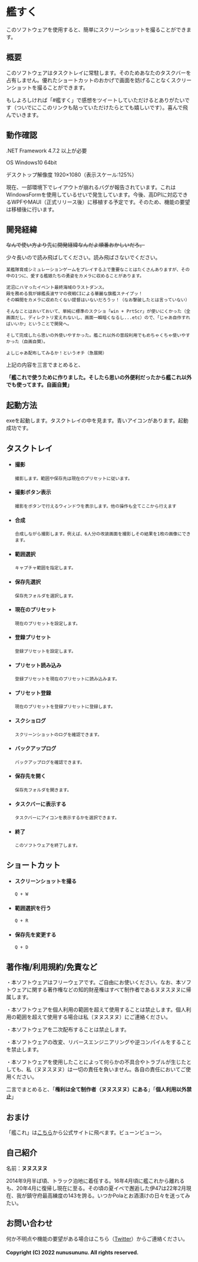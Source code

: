 # 艦すく

このソフトウェアを使用すると、簡単にスクリーンショットを撮ることができます。



## 概要

このソフトウェアはタスクトレイに常駐します。そのためあなたのタスクバーを占有しません。優れたショートカットのおかげで画面を妨げることなくスクリーンショットを撮ることができます。

もしよろしければ「#艦すく」で感想をツイートしていただけるとありがたいです（ついでにここのリンクも貼っていただけたらとても嬉しいです）。喜んで飛んでいきます。




## 動作確認
.NET Framework 4.7.2 以上が必要

OS Windows10 64bit

デスクトップ解像度 1920×1080（表示スケール:125%）



現在、一部環境下でレイアウトが崩れるバグが報告されています。これはWindowsFormを使用しているせいで発生しています。今後、高DPIに対応できるWPFやMAUI（正式リリース後）に移植する予定です。そのため、機能の要望は移植後に行います。



## 開発経緯

~~なんで使い方より先に開発経緯なんだよ順番おかしいだろ。~~

少々長いので読み飛ばしてください。読み飛ばさないでください。

```
某艦隊育成シミュレーションゲームをプレイする上で重要なことはたくさんありますが、その中の1つに、愛する艦娘たちの勇姿をカメラに収めることがあります。

泥沼にハマったイベント最終海域のラストダンス。
殿を務める我が嫁艦長波サマの夜戦CIによる華麗な旗艦スナイプッ！
その瞬間をカメラに収めたくない提督はいないだろうッ！（なお撃破したとは言っていない）

そんなことはおいておいて、単純に標準のスクショ「win + PrtScr」が使いにくかった（全画面だし、ディレクトリ変えれないし、画面一瞬暗くなるし...etc）ので、「じゃあ自作すればいいか」ということで開発へ。

そして完成したら思いの外使いやすかった。艦これ以外の普段利用でもめちゃくちゃ使いやすかった（自画自賛）。

よしじゃあ配布してみるか！というオチ（急展開）
```

上記の内容を三言でまとめると、

**「艦これで使うために作りました。そしたら思いの外便利だったから艦これ以外でも使ってます。自画自賛」**





## 起動方法

exeを起動します。タスクトレイの中を見ます。青いアイコンがあります。起動成功です。





## タスクトレイ

- #### 撮影

  ```
  撮影します。範囲や保存先は現在のプリセットに従います。
  ```

- #### 撮影ボタン表示

  ```
  撮影をボタンで行えるウィンドウを表示します。他の操作も全てここから行えます
  ```

- #### 合成

  ```
  合成しながら撮影します。例えば、6人分の改装画面を撮影しその結果を1枚の画像にできます。
  ```

- #### 範囲選択

  ```
  キャプチャ範囲を指定します。
  ```

- #### 保存先選択

  ```
  保存先フォルダを選択します。
  ```

- #### 現在のプリセット

  ```
  現在のプリセットを設定します。
  ```

- #### 登録プリセット

  ```
  登録プリセットを設定します。
  ```

- #### プリセット読み込み

  ```
  登録プリセットを現在のプリセットに読み込みます。
  ```

- #### プリセット登録

  ```
  現在のプリセットを登録プリセットに登録します。
  ```

- #### スクショログ

  ```
  スクリーンショットのログを確認できます。
  ```

- #### バックアップログ

  ```
  バックアップログを確認できます。
  ```

- #### 保存先を開く

  ```
  保存先フォルダを開きます。
  ```

- #### タスクバーに表示する

  ```
  タスクバーにアイコンを表示するかを選択できます。
  ```

- #### 終了

  ```
  このソフトウェアを終了します。
  ```

  



## ショートカット

- #### スクリーンショットを撮る

  ```
  Q + W
  ```

- #### 範囲選択を行う

  ```
  Q + R
  ```

- #### 保存先を変更する

  ```
  Q + D
  ```





## 著作権/利用規約/免責など

・本ソフトウェアはフリーウェアです。ご自由にお使いください。なお、本ソフトウェアに関する著作権などの知的財産権はすべて制作者であるヌヌスヌヌに帰属します。

・本ソフトウェアを個人利用の範囲を超えて使用することは禁止します。個人利用の範囲を超えて使用する場合は私（ヌヌスヌヌ）にご連絡ください。

・本ソフトウェアを二次配布することは禁止します。

・本ソフトウェアの改変、リバースエンジニアリングや逆コンパイルをすることを禁止します。

・本ソフトウェアを使用したことによって何らかの不具合やトラブルが生じたとしても、私（ヌヌスヌヌ）は一切の責任を負いません。各自の責任においてご使用ください。



二言でまとめると、「**権利は全て制作者（ヌヌスヌヌ）にある**」「**個人利用以外禁止**」



## おまけ

「艦これ」は[こちら](https://www.dmm.com/netgame/feature/kancolle.html)から公式サイトに飛べます。ビューンビューン。



## 自己紹介

名前：**ヌヌスヌヌ**

2014年9月半ば頃、トラック泊地に着任する。16年4月頃に艦これから離れるも、20年4月に復帰し現在に至る。その頃の夏イベで邂逅した伊47は22年2月現在、我が鎮守府最高練度の143を誇る。いつかPolaとお酒漬けの日々を送ってみたい。




## お問い合わせ

何か不明点や機能の要望がある場合はこちら（[Twitter](https://twitter.com/nunusununu)）からご連絡ください。





#### Copyright (C) 2022 nunusununu. All rights reserved.
